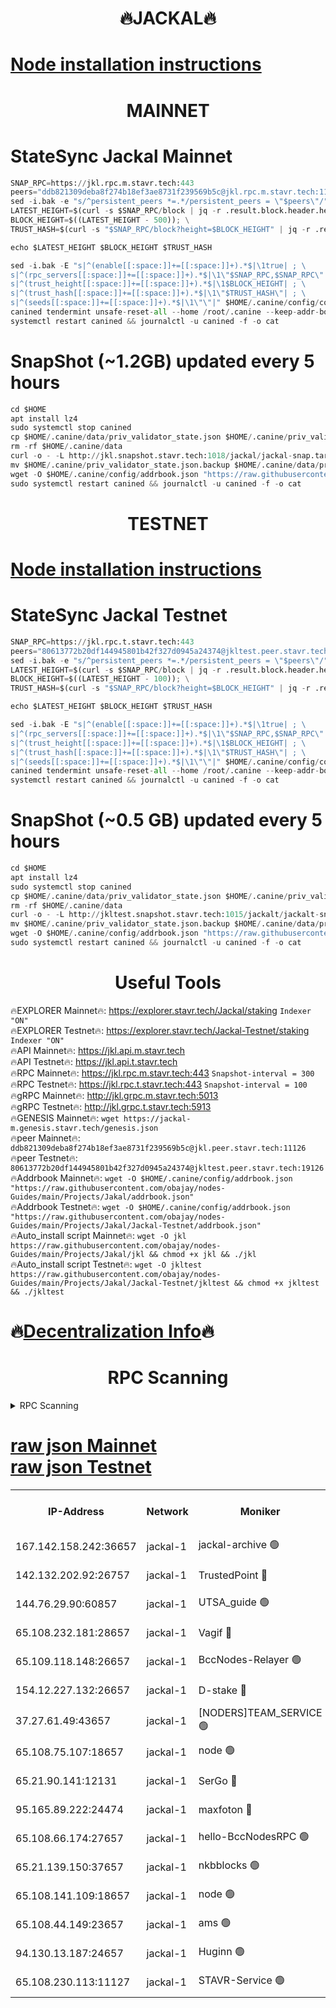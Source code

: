 <h1 align="center"> 🔥JACKAL🔥</h1>

[Node installation instructions](https://github.com/obajay/nodes-Guides/tree/main/Projects/Jakal)
=

<h1 align="center"> MAINNET</h1>

# StateSync Jackal Mainnet
```python
SNAP_RPC=https://jkl.rpc.m.stavr.tech:443
peers="ddb821309deba8f274b18ef3ae8731f239569b5c@jkl.rpc.m.stavr.tech:11126"
sed -i.bak -e "s/^persistent_peers *=.*/persistent_peers = \"$peers\"/" $HOME/.canine/config/config.toml
LATEST_HEIGHT=$(curl -s $SNAP_RPC/block | jq -r .result.block.header.height); \
BLOCK_HEIGHT=$((LATEST_HEIGHT - 500)); \
TRUST_HASH=$(curl -s "$SNAP_RPC/block?height=$BLOCK_HEIGHT" | jq -r .result.block_id.hash)

echo $LATEST_HEIGHT $BLOCK_HEIGHT $TRUST_HASH

sed -i.bak -E "s|^(enable[[:space:]]+=[[:space:]]+).*$|\1true| ; \
s|^(rpc_servers[[:space:]]+=[[:space:]]+).*$|\1\"$SNAP_RPC,$SNAP_RPC\"| ; \
s|^(trust_height[[:space:]]+=[[:space:]]+).*$|\1$BLOCK_HEIGHT| ; \
s|^(trust_hash[[:space:]]+=[[:space:]]+).*$|\1\"$TRUST_HASH\"| ; \
s|^(seeds[[:space:]]+=[[:space:]]+).*$|\1\"\"|" $HOME/.canine/config/config.toml
canined tendermint unsafe-reset-all --home /root/.canine --keep-addr-book
systemctl restart canined && journalctl -u canined -f -o cat
```
# SnapShot (~1.2GB) updated every 5 hours
```python
cd $HOME
apt install lz4
sudo systemctl stop canined
cp $HOME/.canine/data/priv_validator_state.json $HOME/.canine/priv_validator_state.json.backup
rm -rf $HOME/.canine/data
curl -o - -L http://jkl.snapshot.stavr.tech:1018/jackal/jackal-snap.tar.lz4 | lz4 -c -d - | tar -x -C $HOME/.canine --strip-components 2
mv $HOME/.canine/priv_validator_state.json.backup $HOME/.canine/data/priv_validator_state.json
wget -O $HOME/.canine/config/addrbook.json "https://raw.githubusercontent.com/obajay/nodes-Guides/main/Projects/Jakal/addrbook.json"
sudo systemctl restart canined && journalctl -u canined -f -o cat
```

<h1 align="center"> TESTNET</h1>

[Node installation instructions](https://github.com/obajay/nodes-Guides/tree/main/Projects/Jakal/Jackal-Testnet)
=

# StateSync Jackal Testnet
```python
SNAP_RPC=https://jkl.rpc.t.stavr.tech:443
peers="80613772b20df144945801b42f327d0945a24374@jkltest.peer.stavr.tech:19126"
sed -i.bak -e "s/^persistent_peers *=.*/persistent_peers = \"$peers\"/" $HOME/.canine/config/config.toml
LATEST_HEIGHT=$(curl -s $SNAP_RPC/block | jq -r .result.block.header.height); \
BLOCK_HEIGHT=$((LATEST_HEIGHT - 100)); \
TRUST_HASH=$(curl -s "$SNAP_RPC/block?height=$BLOCK_HEIGHT" | jq -r .result.block_id.hash)

echo $LATEST_HEIGHT $BLOCK_HEIGHT $TRUST_HASH

sed -i.bak -E "s|^(enable[[:space:]]+=[[:space:]]+).*$|\1true| ; \
s|^(rpc_servers[[:space:]]+=[[:space:]]+).*$|\1\"$SNAP_RPC,$SNAP_RPC\"| ; \
s|^(trust_height[[:space:]]+=[[:space:]]+).*$|\1$BLOCK_HEIGHT| ; \
s|^(trust_hash[[:space:]]+=[[:space:]]+).*$|\1\"$TRUST_HASH\"| ; \
s|^(seeds[[:space:]]+=[[:space:]]+).*$|\1\"\"|" $HOME/.canine/config/config.toml
canined tendermint unsafe-reset-all --home /root/.canine --keep-addr-book
systemctl restart canined && journalctl -u canined -f -o cat
```
# SnapShot (~0.5 GB) updated every 5 hours
```python
cd $HOME
apt install lz4
sudo systemctl stop canined
cp $HOME/.canine/data/priv_validator_state.json $HOME/.canine/priv_validator_state.json.backup
rm -rf $HOME/.canine/data
curl -o - -L http://jkltest.snapshot.stavr.tech:1015/jackalt/jackalt-snap.tar.lz4 | lz4 -c -d - | tar -x -C $HOME/.canine --strip-components 2
mv $HOME/.canine/priv_validator_state.json.backup $HOME/.canine/data/priv_validator_state.json
wget -O $HOME/.canine/config/addrbook.json "https://raw.githubusercontent.com/obajay/nodes-Guides/main/Projects/Jakal/Jackal-Testnet/addrbook.json"
sudo systemctl restart canined && journalctl -u canined -f -o cat
```

 <h1 align="center"> Useful Tools</h1>

🔥EXPLORER Mainnet🔥:      https://explorer.stavr.tech/Jackal/staking		        `Indexer "ON"` \
🔥EXPLORER Testnet🔥:      https://explorer.stavr.tech/Jackal-Testnet/staking     `Indexer "ON"` \
🔥API Mainnet🔥: 			 		 https://jkl.api.m.stavr.tech \
🔥API Testnet🔥: 			 		 https://jkl.api.t.stavr.tech \
🔥RPC Mainnet🔥:           https://jkl.rpc.m.stavr.tech:443              `Snapshot-interval = 300` \
🔥RPC Testnet🔥:           https://jkl.rpc.t.stavr.tech:443              `Snapshot-interval = 100` \
🔥gRPC Mainnet🔥:          http://jkl.grpc.m.stavr.tech:5013 \
🔥gRPC Testnet🔥:          http://jkl.grpc.t.stavr.tech:5913 \
🔥GENESIS Mainnet🔥:    `wget https://jackal-m.genesis.stavr.tech/genesis.json` \
🔥peer Mainnet🔥:					 `ddb821309deba8f274b18ef3ae8731f239569b5c@jkl.peer.stavr.tech:11126` \
🔥peer Testnet🔥:					 `80613772b20df144945801b42f327d0945a24374@jkltest.peer.stavr.tech:19126` \
🔥Addrbook Mainnet🔥:    ```wget -O $HOME/.canine/config/addrbook.json "https://raw.githubusercontent.com/obajay/nodes-Guides/main/Projects/Jakal/addrbook.json"``` \
🔥Addrbook Testnet🔥:    ```wget -O $HOME/.canine/config/addrbook.json "https://raw.githubusercontent.com/obajay/nodes-Guides/main/Projects/Jakal/Jackal-Testnet/addrbook.json"``` \
🔥Auto_install script Mainnet🔥: ```wget -O jkl https://raw.githubusercontent.com/obajay/nodes-Guides/main/Projects/Jakal/jkl && chmod +x jkl && ./jkl``` \
🔥Auto_install script Testnet🔥: ```wget -O jkltest https://raw.githubusercontent.com/obajay/nodes-Guides/main/Projects/Jakal/Jackal-Testnet/jkltest && chmod +x jkltest && ./jkltest```

🔥[Decentralization Info](https://github.com/obajay/StateSync-snapshots/tree/main/Projects/Jackal/Decentralization)🔥
=

<h1 align="center"> RPC Scanning</h1>

<details>
<summary>RPC Scanning</summary>

<h2 align="center"> We scan nodes in real time every 4 hours. And we provide the final result of RPC endpoints.
We cannot influence the operation of these nodes in any way. </h2>


```python
If Voting Power is higher than 0 --> then the Node is a validator of the network and may be subject to attack and be a potential threat to the chain.
```
```python
We marked such validators with a red symbol
```

</details>

[raw json Mainnet](https://rpc-check.jaclalm.stavr.tech/jaclalm/rpc-jaclalm-result.json) \
[raw json Testnet](https://github.com/obajay/StateSync-snapshots/tree/main/Projects/Jackal/Rpc-Check-Testnet)
=

<table><tr><th>IP-Address</th><th>Network</th><th>Moniker</th><th>Latest Block Height</th><th>Earliest Block Height</th><th>Catching Up</th><th>Tx Index</th><th>Voting Power</th><th>Scan Time</th></tr><tr><td>167.142.158.242:36657</td><td>jackal-1</td><td>jackal-archive 🟢</td><td>6725632</td><td>2770293</td><td>False</td><td>on</td><td>0</td><td>2024-03-03T21:10:52.089017426UTC</td></tr><tr><td>142.132.202.92:26757</td><td>jackal-1</td><td>TrustedPoint 🔴</td><td>6725624</td><td>6129401</td><td>False</td><td>on</td><td>291198</td><td>2024-03-03T21:10:04.841640170UTC</td></tr><tr><td>144.76.29.90:60857</td><td>jackal-1</td><td>UTSA_guide 🟢</td><td>6725629</td><td>6280001</td><td>False</td><td>on</td><td>0</td><td>2024-03-03T21:10:36.378624160UTC</td></tr><tr><td>65.108.232.181:28657</td><td>jackal-1</td><td>Vagif 🔴</td><td>6725630</td><td>6462201</td><td>False</td><td>off</td><td>60003</td><td>2024-03-03T21:10:41.197000391UTC</td></tr><tr><td>65.109.118.148:26657</td><td>jackal-1</td><td>BccNodes-Relayer 🟢</td><td>6687138</td><td>6489001</td><td>False</td><td>on</td><td>0</td><td>2024-03-03T21:10:34.093602776UTC</td></tr><tr><td>154.12.227.132:26657</td><td>jackal-1</td><td>D-stake 🔴</td><td>6725559</td><td>6591001</td><td>False</td><td>off</td><td>130261</td><td>2024-03-03T21:09:51.366168651UTC</td></tr><tr><td>37.27.61.49:43657</td><td>jackal-1</td><td>[NODERS]TEAM_SERVICE 🟢</td><td>6725622</td><td>6591201</td><td>False</td><td>on</td><td>0</td><td>2024-03-03T21:09:48.617727909UTC</td></tr><tr><td>65.108.75.107:18657</td><td>jackal-1</td><td>node 🟢</td><td>6725627</td><td>6616732</td><td>False</td><td>on</td><td>0</td><td>2024-03-03T21:10:23.598772705UTC</td></tr><tr><td>65.21.90.141:12131</td><td>jackal-1</td><td>SerGo 🔴</td><td>6725624</td><td>6625623</td><td>False</td><td>off</td><td>51100</td><td>2024-03-03T21:10:00.477668056UTC</td></tr><tr><td>95.165.89.222:24474</td><td>jackal-1</td><td>maxfoton 🔴</td><td>6725630</td><td>6625630</td><td>False</td><td>off</td><td>117971</td><td>2024-03-03T21:10:41.596619352UTC</td></tr><tr><td>65.108.66.174:27657</td><td>jackal-1</td><td>hello-BccNodesRPC 🟢</td><td>6725630</td><td>6628401</td><td>False</td><td>on</td><td>0</td><td>2024-03-03T21:10:36.706319128UTC</td></tr><tr><td>65.21.139.150:37657</td><td>jackal-1</td><td>nkbblocks 🟢</td><td>6725623</td><td>6639001</td><td>False</td><td>on</td><td>0</td><td>2024-03-03T21:10:00.173631646UTC</td></tr><tr><td>65.108.141.109:18657</td><td>jackal-1</td><td>node 🟢</td><td>6725622</td><td>6643057</td><td>False</td><td>on</td><td>0</td><td>2024-03-03T21:09:53.755751038UTC</td></tr><tr><td>65.108.44.149:23657</td><td>jackal-1</td><td>ams 🟢</td><td>6725630</td><td>6672643</td><td>False</td><td>on</td><td>0</td><td>2024-03-03T21:10:41.978142740UTC</td></tr><tr><td>94.130.13.187:24657</td><td>jackal-1</td><td>Huginn 🟢</td><td>6725632</td><td>6707772</td><td>False</td><td>on</td><td>0</td><td>2024-03-03T21:10:54.390307536UTC</td></tr><tr><td>65.108.230.113:11127</td><td>jackal-1</td><td>STAVR-Service 🟢</td><td>6725631</td><td>6724101</td><td>False</td><td>on</td><td>0</td><td>2024-03-03T21:10:44.344934208UTC</td></tr></table>
